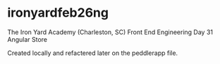 # ironyardfeb26ng
The Iron Yard Academy (Charleston, SC) Front End Engineering Day 31 Angular Store

Created locally and refactered later on the peddlerapp file.
